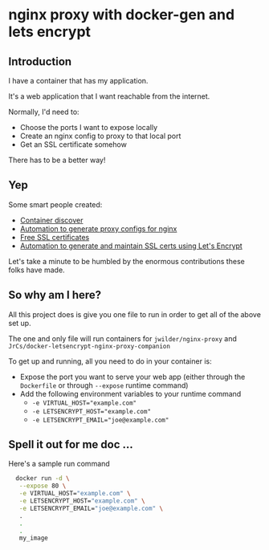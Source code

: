 # nginx proxy with docker-gen and lets encrypt

## Introduction

I have a container that has my application.

It's a web application that I want reachable from the internet.

Normally, I'd need to:
  * Choose the ports I want to expose locally
  * Create an nginx config to proxy to that local port
  * Get an SSL certificate somehow

There has to be a better way!

## Yep

Some smart people created:

 * [Container discover](https://github.com/jwilder/docker-gen)
 * [Automation to generate proxy configs for nginx](https://github.com/jwilder/nginx-proxy)
 * [Free SSL certificates](https://letsencrypt.org/)
 * [Automation to generate and maintain SSL certs using Let's Encrypt](https://github.com/JrCs/docker-letsencrypt-nginx-proxy-companion)

Let's take a minute to be humbled by the enormous contributions these folks have made.

## So why am I here?

All this project does is give you one file to run in order to get all of the above set up.

The one and only file will run containers for `jwilder/nginx-proxy` and `JrCs/docker-letsencrypt-nginx-proxy-companion`

To get up and running, all you need to do in your container is:
  * Expose the port you want to serve your web app (either through the `Dockerfile` or through `--expose` runtime command)
  * Add the following environment variables to your runtime command
    *  `-e VIRTUAL_HOST="example.com"`
    * `-e LETSENCRYPT_HOST="example.com"`
    * `-e LETSENCRYPT_EMAIL="joe@example.com"`

## Spell it out for me doc ...

Here's a sample run command

```bash
  docker run -d \
   --expose 80 \
   -e VIRTUAL_HOST="example.com" \
   -e LETSENCRYPT_HOST="example.com" \
   -e LETSENCRYPT_EMAIL="joe@example.com" \
   .
   .
   .
   my_image
```
